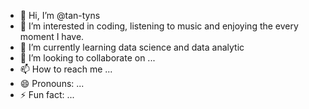 - 👋 Hi, I’m @tan-tyns
- 👀 I’m interested in coding, listening to music and enjoying the every moment I have.
- 🌱 I’m currently learning data science and data analytic
- 💞️ I’m looking to collaborate on ...
- 📫 How to reach me ...
- 😄 Pronouns: ...
- ⚡ Fun fact: ...

<!---
tan-tyns/tan-tyns is a ✨ special ✨ repository because its `README.md` (this file) appears on your GitHub profile.
You can click the Preview link to take a look at your changes.
--->
